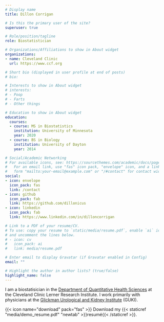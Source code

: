 ```yaml
---
# Display name
title: Dillon Corrigan

# Is this the primary user of the site?
superuser: true

# Role/position/tagline
role: Biostatistician

# Organizations/Affiliations to show in About widget
organizations:
- name: Cleveland Clinic
  url: https://www.ccf.org

# Short bio (displayed in user profile at end of posts)
# bio: 

# Interests to show in About widget
# interests:
# - Poop
# - Farts
# - Other things

# Education to show in About widget
education:
  courses:
  - course: MS in Biostatistics
    institution: University of Minnesota
    year: 2020
  - course: BS in Biology
    institution: University of Dayton
    year: 2014

# Social/Academic Networking
# For available icons, see: https://sourcethemes.com/academic/docs/page-builder/#icons
#   For an email link, use "fas" icon pack, "envelope" icon, and a link in the
#   form "mailto:your-email@example.com" or "/#contact" for contact widget.
social:
- icon: envelope
  icon_pack: fas
  link: /contact
- icon: github
  icon_pack: fab
  link: https://github.com/dillonicus
- icon: linkedin
  icon_pack: fab
  link: https://www.linkedin.com/in/dilloncorrigan

# Link to a PDF of your resume/CV.
# To use: copy your resume to `static/media/resume.pdf`, enable `ai` icons in `params.toml`, 
# and uncomment the lines below.
# - icon: cv
#   icon_pack: ai
#   link: media/resume.pdf

# Enter email to display Gravatar (if Gravatar enabled in Config)
email: ""

# Highlight the author in author lists? (true/false)
highlight_name: false
---
```


I am a biostatisician in the [Department of Quantitative Health Sciences](https://www.lerner.ccf.org/qhs) at the Cleveland Clinic Lerner Research Institute. I work primarily with physicians at the [Glickman Urological and Kidney Institute](https://my.clevelandclinic.org/departments/urology-kidney) (GUKI).

{{< icon name="download" pack="fas" >}} Download my {{< staticref "media/demo_resume.pdf" "newtab" >}}resumé{{< /staticref >}}.
